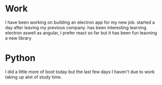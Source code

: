 # Work
I have been working on building an electron app for my new job. started a day after leaving my previous company. has been interesting learning electron aswell as angular, 
I prefer react so far but it has been fun leavning a new library

# Python
I did a little more of boot today but the last few days I haven't due to work taking up alot of study time.
